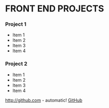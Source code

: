#  FRONT END PROJECTS
 
 
 







### __Project 1__

* Item 1 
* Item 2
* Item 3
* Item 4


### Project 2 

* Item 1 
* Item 2 
* Item 3
* Item 4


http://github.com - automatic!
[GitHub](http://github.com)
